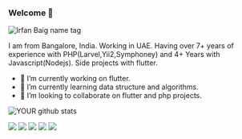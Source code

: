 
### Welcome 👋

![Irfan Baig name tag](https://user-images.githubusercontent.com/4952659/87870017-52954800-c9b5-11ea-8959-ea3c84ace30e.png)

I am from Bangalore, India. Working in UAE. Having over 7+ years of experience with PHP(Larvel,Yii2,Symphoney) and 4+ Years with Javascript(Nodejs). Side projects with flutter.
- 🔭 I’m currently working on flutter.
- 🌱 I’m currently learning data structure and algorithms.
- 🤝 I’m looking to collaborate on flutter and php projects. 

![YOUR github stats](https://github-readme-stats.vercel.app/api?username=irfanbaigse)

[<img src="https://img.shields.io/badge/twitter-%231DA1F2.svg?&style=for-the-badge&logo=twitter&logoColor=white" />](https://twitter.com/irfanbaise) [<img src="https://img.shields.io/badge/medium-%2312100E.svg?&style=for-the-badge&logo=medium&logoColor=white" />](https://medium.com/irfanbaise)  [<img src="https://img.shields.io/badge/linkedin-%230077B5.svg?&style=for-the-badge&logo=linkedin&logoColor=white" />](https://www.linkedin.com/in/irfanbaise/) [<img src = "https://img.shields.io/badge/instagram-%23E4405F.svg?&style=for-the-badge&logo=instagram&logoColor=white">](https://www.instagram.com/irfanbaise/) [<img src = "https://img.shields.io/badge/facebook-%231877F2.svg?&style=for-the-badge&logo=facebook&logoColor=white">](https://www.facebook.com/irfanbaise)

<!--
**irfanbaigse/irfanbaigse** is a ✨ _special_ ✨ repository because its `README.md` (this file) appears on your GitHub profile.

Here are some ideas to get you started:

- 🔭 I’m currently working on ...
- 🌱 I’m currently learning ...
- 👯 I’m looking to collaborate on ...
- 🤔 I’m looking for help with ...
- 💬 Ask me about ...
- 📫 How to reach me: ...
- 😄 Pronouns: ...
- ⚡ Fun fact: ...
-->
